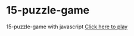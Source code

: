 # 15-puzzle-game

15-puzzle-game with javascript 
<a href="https://15-puzzle-game.vercel.app/">Click here to play</a>
